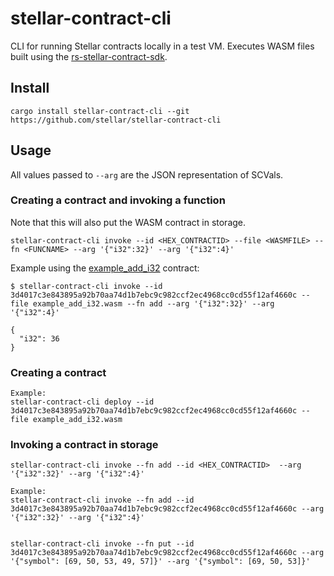 # stellar-contract-cli

CLI for running Stellar contracts locally in a test VM. Executes WASM files built using the [rs-stellar-contract-sdk](https://github.com/stellar/rs-stellar-contract-sdk).

## Install

```
cargo install stellar-contract-cli --git https://github.com/stellar/stellar-contract-cli
```

## Usage

All values passed to `--arg` are the JSON representation of SCVals.

### Creating a contract and invoking a function
Note that this will also put the WASM contract in storage.

```
stellar-contract-cli invoke --id <HEX_CONTRACTID> --file <WASMFILE> --fn <FUNCNAME> --arg '{"i32":32}' --arg '{"i32":4}'
```

Example using the [example_add_i32](https://github.com/stellar/rs-stellar-contract-sdk/tree/main/examples/add_i32) contract:

```
$ stellar-contract-cli invoke --id 3d4017c3e843895a92b70aa74d1b7ebc9c982ccf2ec4968cc0cd55f12af4660c --file example_add_i32.wasm --fn add --arg '{"i32":32}' --arg '{"i32":4}'

{
  "i32": 36
}
```

### Creating a contract

```
Example:
stellar-contract-cli deploy --id 3d4017c3e843895a92b70aa74d1b7ebc9c982ccf2ec4968cc0cd55f12af4660c --file example_add_i32.wasm
```

### Invoking a contract in storage

```
stellar-contract-cli invoke --fn add --id <HEX_CONTRACTID>  --arg '{"i32":32}' --arg '{"i32":4}'

Example:
stellar-contract-cli invoke --fn add --id 3d4017c3e843895a92b70aa74d1b7ebc9c982ccf2ec4968cc0cd55f12af4660c --arg '{"i32":32}' --arg '{"i32":4}'


stellar-contract-cli invoke --fn put --id 3d4017c3e843895a92b70aa74d1b7ebc9c982ccf2ec4968cc0cd55f12af4660c --arg '{"symbol": [69, 50, 53, 49, 57]}' --arg '{"symbol": [69, 50, 53]}'
```

